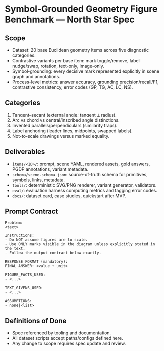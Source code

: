 # Symbol-Grounded Geometry Figure Benchmark — North Star Spec

## Scope
- Dataset: 20 base Euclidean geometry items across five diagnostic categories.
- Contrastive variants per base item: mark toggle/remove, label nudge/swap, rotation, text-only, image-only.
- Symbol-grounding: every decisive mark represented explicitly in scene graph and annotations.
- Process-level metrics: answer accuracy, grounding precision/recall/F1, contrastive consistency, error codes (GP, TG, AC, LC, NS).

## Categories
1. Tangent–secant (external angle; tangent ⟂ radius).
2. Arc vs chord vs central/inscribed angle distinctions.
3. Invented parallels/perpendiculars (similarity traps).
4. Label anchoring (leader lines, midpoints, swapped labels).
5. Not-to-scale drawings versus marked equality.

## Deliverables
- `items/<ID>/`: prompt, scene YAML, rendered assets, gold answers, PGDP annotations, variant metadata.
- `schema/scene.schema.json`: source-of-truth schema for primitives, symbols, links, metadata.
- `tools/`: deterministic SVG/PNG renderer, variant generator, validators.
- `eval/`: evaluation harness computing metrics and tagging error codes.
- `docs/`: dataset card, case studies, quickstart after MVP.

## Prompt Contract
```
Problem:
<text>

Instructions:
- Do NOT assume figures are to scale.
- Use ONLY marks visible in the diagram unless explicitly stated in the text.
- Follow the output contract below exactly.

RESPONSE FORMAT (mandatory):
FINAL_ANSWER: <value + unit>

FIGURE_FACTS_USED:
- <...>

TEXT_GIVENS_USED:
- <...>

ASSUMPTIONS:
- none|<list>
```

## Definitions of Done
- Spec referenced by tooling and documentation.
- All dataset scripts accept paths/configs defined here.
- Any change to scope requires spec update and review.
